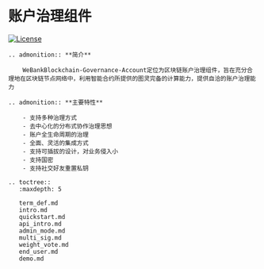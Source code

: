 # 账户治理组件
[![License](https://img.shields.io/badge/license-Apache%202-4EB1BA.svg)](https://www.apache.org/licenses/LICENSE-2.0.html)

```eval_rst
.. admonition:: **简介**

    WeBankBlockchain-Governance-Account定位为区块链账户治理组件，旨在充分合理地在区块链节点网络中，利用智能合约所提供的图灵完备的计算能力，提供自洽的账户治理能力
```

```eval_rst
.. admonition:: **主要特性**

    - 支持多种治理方式
    - 去中心化的分布式协作治理思想
    - 账户全生命周期的治理
    - 全面、灵活的集成方式
    - 支持可插拔的设计，对业务侵入小
    - 支持国密
    - 支持社交好友重置私钥
```
```eval_rst
.. toctree::
   :maxdepth: 5

   term_def.md
   intro.md
   quickstart.md
   api_intro.md
   admin_mode.md
   multi_sig.md
   weight_vote.md
   end_user.md
   demo.md
```
